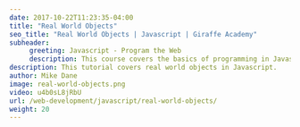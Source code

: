 ```yaml
---
date: 2017-10-22T11:23:35-04:00
title: "Real World Objects"
seo_title: "Real World Objects | Javascript | Giraffe Academy"
subheader:
     greeting: Javascript - Program the Web
     description: This course covers the basics of programming in Javascript. Work your way through the videos and we'll teach you everything you need to know to make your website more responsive!
description: This tutorial covers real world objects in Javascript.
author: Mike Dane
image: real-world-objects.png
video: u4b0sL8jRbU
url: /web-development/javascript/real-world-objects/
weight: 20
---
```

